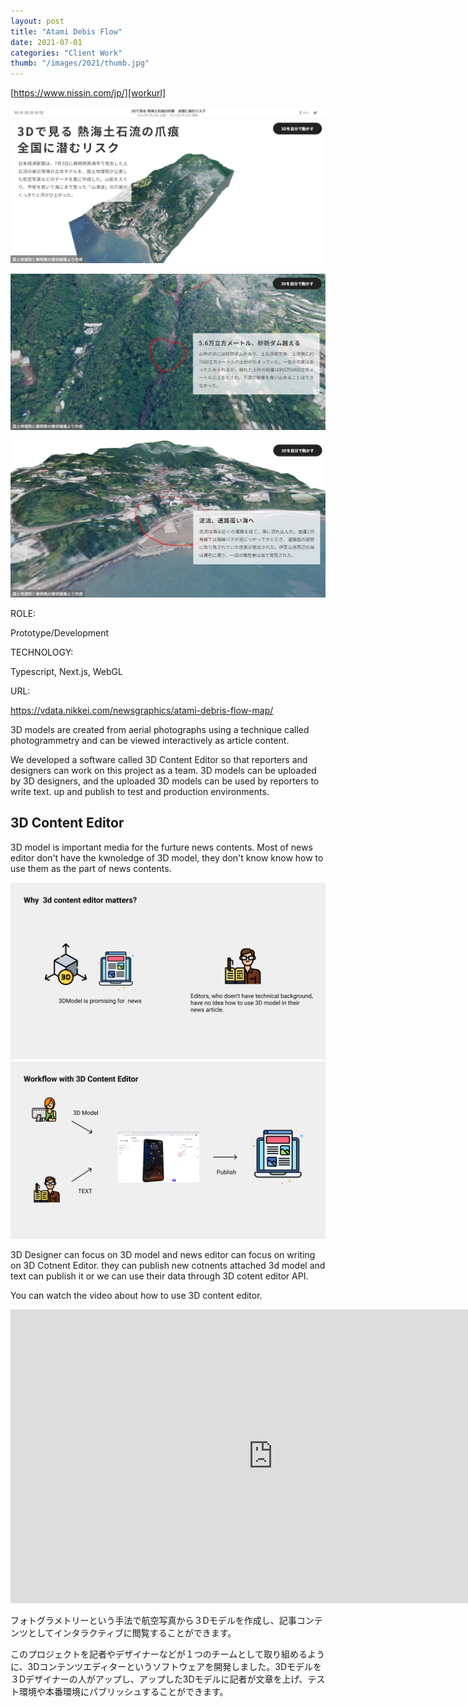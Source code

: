 ```yaml
---
layout: post
title: "Atami Debis Flow"
date: 2021-07-01
categories: "Client Work"
thumb: "/images/2021/thumb.jpg"
---
```


[https://www.nissin.com/jp/][workurl]

[![nikkei](/images/2021/02.jpg)][workUrl]

[![nikkei](/images/2021/03.jpg)][workUrl]

[![nikkei](/images/2021/04.jpg)][workUrl]

<div class="post-category">
  <p class="post-title">ROLE:</p>
  <p class="post-value">Prototype/Development</p>
</div>

<div class="post-category">
  <p class="post-title">TECHNOLOGY:</p>
  <p class="post-value">Typescript, Next.js, WebGL</p>
</div>

<div class="post-category">
  <p class="post-title">URL:</p>
  <p class="post-value">
    <a
      href="https://vdata.nikkei.com/newsgraphics/atami-debris-flow-map/"
      target="_blank"
      >https://vdata.nikkei.com/newsgraphics/atami-debris-flow-map/</a
    >
  </p>
</div>

<div class="post-description">
  <p>
    3D models are created from aerial photographs using a technique called
    photogrammetry and can be viewed interactively as article content.
  </p>
  <p>
    We developed a software called 3D Content Editor so that reporters and
    designers can work on this project as a team. 3D models can be uploaded by
    3D designers, and the uploaded 3D models can be used by reporters to write
    text. up and publish to test and production environments.
  </p>
</div>


<div class="post-description">
  <h2>3D Content Editor</h2>
  <p>
    3D model is important media for the furture news contents. Most of news
    editor don't have the kwnoledge of 3D model, they don't know know how to use
    them as the part of news contents.
  </p>
  <div><img src="/images/2021/editor01.png" alt="Italian Trulli" /></div>
  <div><img src="/images/2021/editor02.png" alt="Italian Trulli" /></div>
  <p>
    3D Designer can focus on 3D model and news editor can focus on writing on 3D
    Cotnent Editor. they can publish new cotnents attached 3d model and text can
    publish it or we can use their data through 3D cotent editor API.
  </p>
  <div>
    <p>You can watch the video about how to use 3D content editor.</p>
    <div>
      <iframe
        width="840"
        height="470"
        src="https://www.youtube.com/embed/NK6rj96k6_8?start=77"
        title="YouTube video player"
        frameborder="0"
        allow="accelerometer; autoplay; clipboard-write; encrypted-media; gyroscope; picture-in-picture"
        allowfullscreen
      ></iframe>
    </div>
  </div>
</div>
<div class="post-description">
  <p>
    フォトグラメトリーという手法で航空写真から３Dモデルを作成し、記事コンテンツとしてインタラクティブに閲覧することができます。
  </p>
  <p>
    このプロジェクトを記者やデザイナーなどが１つのチームとして取り組めるように、3Dコンテンツエディターというソフトウェアを開発しました。3Dモデルを３Dデザイナーの人がアップし、アップした3Dモデルに記者が文章を上げ、テスト環境や本番環境にパブリッシュすることができます。
  </p>
</div>

[workurl]: https://vdata.nikkei.com/newsgraphics/atami-debris-flow-map/
